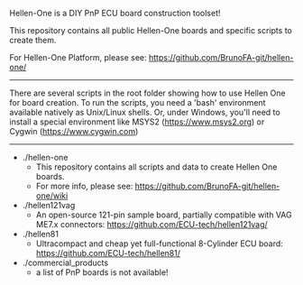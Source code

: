 Hellen-One is a DIY PnP ECU board construction toolset!

This repository contains all public Hellen-One boards and specific scripts to create them.

For Hellen-One Platform, please see: https://github.com/BrunoFA-git/hellen-one/

* * *

There are several scripts in the root folder showing how to use Hellen One for board creation.
To run the scripts, you need a 'bash' environment available natively as Unix/Linux shells.
Or, under Windows, you'll need to install a special environment like MSYS2 (https://www.msys2.org) or Cygwin (https://www.cygwin.com)

* * *

- ./hellen-one
	* This repository contains all scripts and data to create Hellen One boards.
	* For more info, please see: https://github.com/BrunoFA-git/hellen-one/wiki
- ./hellen121vag
	* An open-source 121-pin sample board, partially compatible with VAG ME7.x connectors:
          https://github.com/ECU-tech/hellen121vag/
- ./hellen81
	* Ultracompact and cheap yet full-functional 8-Cylinder ECU board:
	  https://github.com/ECU-tech/hellen81/
- ./commercial_products
	* a list of PnP boards is not available!
